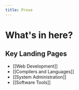 ```yaml
---
title: Prose
---
```


# What's in here?

## Key Landing Pages

- [[Web Development]]
- [[Compilers and Languages]]
- [[System Administration]]
- [[Software Tools]]
